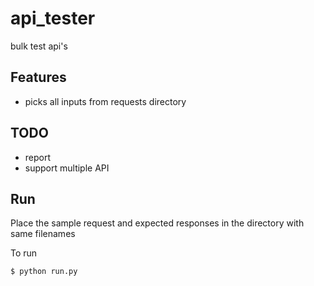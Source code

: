 # api_tester
bulk test api's
## Features
* picks all inputs from requests directory

## TODO
* report
* support multiple API


## Run

Place the sample request and expected responses in the directory with same filenames

To run
```sh
$ python run.py
```
